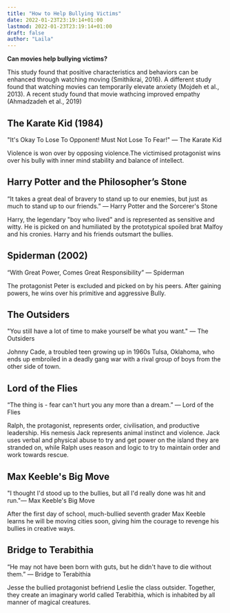 ```yaml
---
title: "How to Help Bullying Victims"
date: 2022-01-23T23:19:14+01:00
lastmod: 2022-01-23T23:19:14+01:00
draft: false
author: "Laila"
---
```


**Can movies help bullying victims?**

This study found that positive characteristics and behaviors can be enhanced through watching moving (Smithikrai, 2016). A different study found that watching movies can temporarily elevate anxiety (Mojdeh et al., 2013). A recent study found that movie wathcing improved empathy (Ahmadzadeh et al., 2019)


##  The Karate Kid (1984)
"It's Okay To Lose To Opponent! Must Not Lose To Fear!" ― The Karate Kid 

Violence is won over by opposing violence.The victimised protagonist wins over his bully with inner mind stability and balance of intellect.

##  Harry Potter and the Philosopher’s Stone
“It takes a great deal of bravery to stand up to our enemies, but just as much to stand up to our friends.” ― Harry Potter and the Sorcerer's Stone

Harry, the legendary "boy who lived" and is represented as sensitive and witty. He is picked on and humiliated by the prototypical spoiled brat Malfoy and his cronies. Harry and his friends outsmart the bullies.

## Spiderman (2002)
“With Great Power, Comes Great Responsibility”
― Spiderman

The protagonist Peter is excluded and picked on by his peers. After gaining powers, he wins over his primitive and aggressive Bully.

## The Outsiders
"You still have a lot of time to make yourself be what you want." ― The Outsiders 

Johnny Cade, a troubled teen growing up in 1960s Tulsa, Oklahoma, who ends up embroiled in a deadly gang war with a rival group of boys from the other side of town.

## Lord of the Flies
“The thing is - fear can't hurt you any more than a dream.” ― Lord of the Flies

Ralph, the protagonist, represents order, civilisation, and productive leadership. His nemesis Jack represents animal instinct and violence. Jack uses verbal and physical abuse to try and get power on the island they are stranded on, while Ralph uses reason and logic to try to maintain order and work towards rescue.

## Max Keeble's Big Move
"I thought I'd stood up to the bullies, but all I'd really done was hit and run."― Max Keeble's Big Move

After the first day of school, much-bullied seventh grader Max Keeble learns he will be moving cities soon, giving him the courage to revenge his bullies in creative ways.

##  Bridge to Terabithia
“He may not have been born with guts, but he didn't have to die without them.” ― Bridge to Terabithia

Jesse the bullied protagonist befriend Leslie the class outsider. Together, they create an imaginary world called Terabithia, which is inhabited by all manner of magical creatures.
